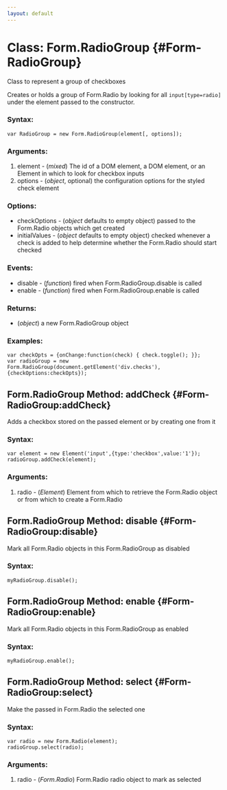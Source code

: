 ```yaml
---
layout: default
---
```

Class: Form.RadioGroup {#Form-RadioGroup}
=================

Class to represent a group of checkboxes

Creates or holds a group of Form.Radio by looking for all `input[type=radio]` under the element passed to the constructor.

### Syntax:

    var RadioGroup = new Form.RadioGroup(element[, options]);

### Arguments:

1. element - (*mixed*) The id of a DOM element, a DOM element, or an Element in which to look for checkbox inputs
1. options - (*object*, optional) the configuration options for the styled check element

### Options:

* checkOptions - (*object* defaults to empty object) passed to the Form.Radio objects which get created
* initialValues - (*object* defaults to empty object) checked whenever a check is added to help determine whether the Form.Radio should start checked

### Events:

* disable - (*function*) fired when Form.RadioGroup.disable is called
* enable - (*function*) fired when Form.RadioGroup.enable is called

### Returns:

* (*object*) a new Form.RadioGroup object

### Examples:

    var checkOpts = {onChange:function(check) { check.toggle(); }};
    var radioGroup = new Form.RadioGroup(document.getElement('div.checks'),{checkOptions:checkOpts});



Form.RadioGroup Method: addCheck {#Form-RadioGroup:addCheck}
--------------------------------

Adds a checkbox stored on the passed element or by creating one from it

### Syntax:

    var element = new Element('input',{type:'checkbox',value:'1'});
    radioGroup.addCheck(element);

### Arguments:

1. radio - (*Element*) Element from which to retrieve the Form.Radio object or from which to create a Form.Radio



Form.RadioGroup Method: disable {#Form-RadioGroup:disable}
-------------------------------

Mark all Form.Radio objects in this Form.RadioGroup as disabled

### Syntax:

    myRadioGroup.disable();



Form.RadioGroup Method: enable {#Form-RadioGroup:enable}
--------------------------------

Mark all Form.Radio objects in this Form.RadioGroup as enabled

### Syntax:

    myRadioGroup.enable();



Form.RadioGroup Method: select {#Form-RadioGroup:select}
------------------------------

Make the passed in Form.Radio the selected one

### Syntax:

    var radio = new Form.Radio(element);
    radioGroup.select(radio);

### Arguments:

1. radio - (*Form.Radio*) Form.Radio radio object to mark as selected



[Element]: http://mootools.net/docs/Element/Element
[Form.RadioGroup]: #Form.RadioGroup
[Form.Radio]: /Form/Form.Radio